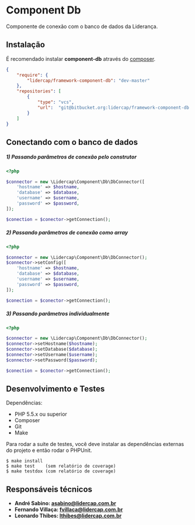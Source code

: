 Component Db
============

Componente de conexão com o banco de dados da Liderança.

Instalação
----------

É recomendado instalar **component-db** através do [composer](http://getcomposer.org).

```json
{
    "require": {
        "lidercap/framework-component-db": "dev-master"
    },
    "repositories": [
        {
            "type": "vcs",
            "url":  "git@bitbucket.org:lidercap/framework-component-db.git"
        }
    ]
}
```

Conectando com o banco de dados
-------------------------------

##### 1) Passando parâmetros de conexão pelo construtor

```php
<?php

$connector = new \Lidercap\Component\Db\DbConnector([
    'hostname' => $hostname,
    'database' => $database,
    'username' => $username,
    'password' => $password,
]);

$conection = $conector->getConnection();

```

##### 2) Passando parâmetros de conexão como array

```php
<?php

$connector = new \Lidercap\Component\Db\DbConnector();
$connector->setConfig([
    'hostname' => $hostname,
    'database' => $database,
    'username' => $username,
    'password' => $password,
]);

$conection = $conector->getConnection();

```

##### 3) Passando parâmetros individualmente

```php
<?php

$connector = new \Lidercap\Component\Db\DbConnector();
$connector->setHostname($hostname);
$connector->setDatabase($database);
$connector->setUsername($username);
$connector->setPassword($password);

$conection = $conector->getConnection();

```

Desenvolvimento e Testes
------------------------

Dependências:

 * PHP 5.5.x ou superior
 * Composer
 * Git
 * Make

Para rodar a suite de testes, você deve instalar as dependências externas do projeto e então rodar o PHPUnit.

    $ make install
    $ make test    (sem relatório de coverage)
    $ make testdox (com relatório de coverage)

Responsáveis técnicos
---------------------

 * **André Sabino: <asabino@lidercap.com.br>**
 * **Fernando Villaça: <fvillaca@lidercap.com.br>**
 * **Leonardo Thibes: <lthibes@lidercap.com.br>**
